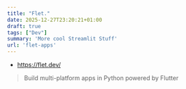 ```yaml
---
title: "Flet."
date: 2025-12-27T23:20:21+01:00
draft: true
tags: ["Dev"]
summary: 'More cool Streamlit Stuff'
url: 'flet-apps'
---
```


* https://flet.dev/

> Build multi-platform apps in Python powered by Flutter